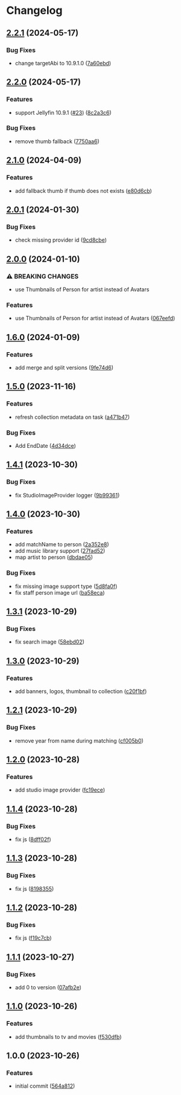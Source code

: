 # Changelog

## [2.2.1](https://github.com/media-data-hub/jellyfin-plugin/compare/v2.2.0...v2.2.1) (2024-05-17)


### Bug Fixes

* change targetAbi  to 10.9.1.0 ([7a60ebd](https://github.com/media-data-hub/jellyfin-plugin/commit/7a60ebd114c5051ed05a59d7a342c953c9005c1d))

## [2.2.0](https://github.com/media-data-hub/jellyfin-plugin/compare/v2.1.0...v2.2.0) (2024-05-17)


### Features

* support Jellyfin 10.9.1 ([#23](https://github.com/media-data-hub/jellyfin-plugin/issues/23)) ([8c2a3c6](https://github.com/media-data-hub/jellyfin-plugin/commit/8c2a3c64fcd38065657ed3bd4c51a5b02c8d9a0f))


### Bug Fixes

* remove thumb fallback ([7750aa6](https://github.com/media-data-hub/jellyfin-plugin/commit/7750aa68dce1439bf6431de8042d47d9e5b5f354))

## [2.1.0](https://github.com/media-data-hub/jellyfin-plugin/compare/v2.0.1...v2.1.0) (2024-04-09)


### Features

* add fallback thumb if thumb does not exists ([e80d6cb](https://github.com/media-data-hub/jellyfin-plugin/commit/e80d6cb3ab3f2bdd29535dfa0ad8d11382f0f18c))

## [2.0.1](https://github.com/media-data-hub/jellyfin-plugin/compare/v2.0.0...v2.0.1) (2024-01-30)


### Bug Fixes

* check missing provider id ([9cd8cbe](https://github.com/media-data-hub/jellyfin-plugin/commit/9cd8cbecda2727c10fe484a72175417fd6edbaa3))

## [2.0.0](https://github.com/media-data-hub/jellyfin-plugin/compare/v1.6.0...v2.0.0) (2024-01-10)


### ⚠ BREAKING CHANGES

* use Thumbnails of Person for artist instead of Avatars

### Features

* use Thumbnails of Person for artist instead of Avatars ([067eefd](https://github.com/media-data-hub/jellyfin-plugin/commit/067eefdc36ed8d35934d6e844cb2bbbaa12fbf42))

## [1.6.0](https://github.com/media-data-hub/jellyfin-plugin/compare/v1.5.0...v1.6.0) (2024-01-09)


### Features

* add merge and split versions ([9fe74d6](https://github.com/media-data-hub/jellyfin-plugin/commit/9fe74d6874c46a94aafb2c77d3bff770b6fc95a8))

## [1.5.0](https://github.com/media-data-hub/jellyfin-plugin/compare/v1.4.1...v1.5.0) (2023-11-16)


### Features

* refresh collection metadata on task ([a471b47](https://github.com/media-data-hub/jellyfin-plugin/commit/a471b4718308e1af45e35e01bc921907e31cef7b))


### Bug Fixes

* Add EndDate ([4d34dce](https://github.com/media-data-hub/jellyfin-plugin/commit/4d34dce4de199e0e446ba4becb392dceb69c6cbd))

## [1.4.1](https://github.com/media-data-hub/jellyfin-plugin/compare/v1.4.0...v1.4.1) (2023-10-30)


### Bug Fixes

* fix StudioImageProvider logger ([9b99361](https://github.com/media-data-hub/jellyfin-plugin/commit/9b993611b5801c0bbf17ebbcf74c1c4288a7f491))

## [1.4.0](https://github.com/media-data-hub/jellyfin-plugin/compare/v1.3.1...v1.4.0) (2023-10-30)


### Features

* add matchName to person ([2a352e8](https://github.com/media-data-hub/jellyfin-plugin/commit/2a352e81e3e68b7f4b0f4b4793aa72d41f0f353d))
* add music library support ([27fad52](https://github.com/media-data-hub/jellyfin-plugin/commit/27fad528364c968662c7bb4b8ed3876c628bbc8c))
* map artist to person ([dbdae05](https://github.com/media-data-hub/jellyfin-plugin/commit/dbdae0564e9e0e6b180608839c4804baebd116f5))


### Bug Fixes

* fix missing image support type ([5d8fa0f](https://github.com/media-data-hub/jellyfin-plugin/commit/5d8fa0fa6e56af42a47be8855a44e6741337a522))
* fix staff person image url ([ba58eca](https://github.com/media-data-hub/jellyfin-plugin/commit/ba58ecabd1bb48eeb6a8aa4bf40f26851a82bc01))

## [1.3.1](https://github.com/media-data-hub/jellyfin-plugin/compare/v1.3.0...v1.3.1) (2023-10-29)


### Bug Fixes

* fix search image ([58ebd02](https://github.com/media-data-hub/jellyfin-plugin/commit/58ebd0209f9e0824ed96658f175269ed7d7b0ec4))

## [1.3.0](https://github.com/media-data-hub/jellyfin-plugin/compare/v1.2.1...v1.3.0) (2023-10-29)


### Features

* add banners, logos, thumbnail to collection ([c20f1bf](https://github.com/media-data-hub/jellyfin-plugin/commit/c20f1bf30431e142265345c4833541024b00d183))

## [1.2.1](https://github.com/media-data-hub/jellyfin-plugin/compare/v1.2.0...v1.2.1) (2023-10-29)


### Bug Fixes

* remove year from name during matching ([cf005b0](https://github.com/media-data-hub/jellyfin-plugin/commit/cf005b0e12b3fdfe9dcab66208ff49405158df2d))

## [1.2.0](https://github.com/media-data-hub/jellyfin-plugin/compare/v1.1.4...v1.2.0) (2023-10-28)


### Features

* add studio image provider ([fc19ece](https://github.com/media-data-hub/jellyfin-plugin/commit/fc19ece3f958eaa9bf25e30096f8cee41b5ffd70))

## [1.1.4](https://github.com/media-data-hub/jellyfin-plugin/compare/v1.1.3...v1.1.4) (2023-10-28)


### Bug Fixes

* fix js ([8dff02f](https://github.com/media-data-hub/jellyfin-plugin/commit/8dff02f393275cddd8691d9fd714ed9191cef84e))

## [1.1.3](https://github.com/media-data-hub/jellyfin-plugin/compare/v1.1.2...v1.1.3) (2023-10-28)


### Bug Fixes

* fix js ([8198355](https://github.com/media-data-hub/jellyfin-plugin/commit/8198355d439d9eac798c667f3b9017d2fe54587a))

## [1.1.2](https://github.com/media-data-hub/jellyfin-plugin/compare/v1.1.1...v1.1.2) (2023-10-28)


### Bug Fixes

* fix js ([f19c7cb](https://github.com/media-data-hub/jellyfin-plugin/commit/f19c7cba54e7734b2b3b6ebad5ecf0a86d29ce45))

## [1.1.1](https://github.com/media-data-hub/jellyfin-plugin/compare/v1.1.0...v1.1.1) (2023-10-27)


### Bug Fixes

* add 0 to version ([07afb2e](https://github.com/media-data-hub/jellyfin-plugin/commit/07afb2e35652143bd294442f43db2ab0b8dbb48b))

## [1.1.0](https://github.com/media-data-hub/jellyfin-plugin/compare/v1.0.0...v1.1.0) (2023-10-26)


### Features

* add thumbnails to tv and movies ([f530dfb](https://github.com/media-data-hub/jellyfin-plugin/commit/f530dfbfacebca6a35a7b8687fc18ff8fd5a32b8))

## 1.0.0 (2023-10-26)


### Features

* initial commit ([564a812](https://github.com/media-data-hub/jellyfin-plugin/commit/564a8120bac30b499bc6a219ac95ffa709d13303))
